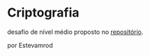 # Criptografia

desafio de nível médio proposto no [repositório](https://github.com/backend-br/desafios/tree/master/cryptography).

por Estevamrod